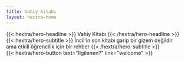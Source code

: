 ```yaml
---
title: Vahiy kitabı
layout: hextra-home
---
```



<div class="hx-mt-6 hx-mb-6">
{{< hextra/hero-headline >}}
    Vahiy Kitabı
{{< /hextra/hero-headline >}}
</div>

<div class="hx-mb-12">
{{< hextra/hero-subtitle >}}
  İncil'in son kitabı garip bir gizem değildir
  &nbsp;<br class="sm:hx-block hx-hidden" />
  ama etkili öğrencilik için bir rehber
{{< /hextra/hero-subtitle >}}
</div>

<div class="hx-mb-6">
{{< hextra/hero-button text="İlgilenen?" link="welcome" >}}
</div>
